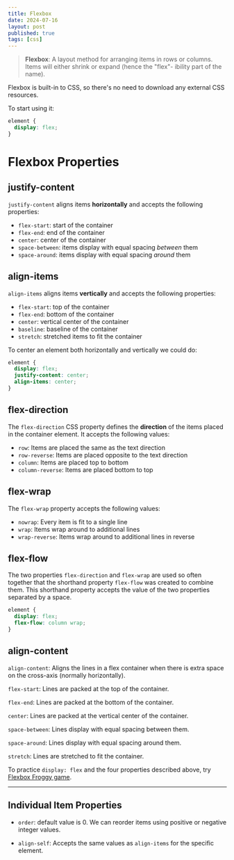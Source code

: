 ```yaml
---
title: Flexbox
date: 2024-07-16
layout: post
published: true
tags: [css]
---
```


> **Flexbox**: A layout method for arranging items in rows or columns. Items will either shrink or expand (hence the "flex"- ibility part of the name).

Flexbox is built-in to CSS, so there's no need to download any external CSS resources.

To start using it:

```css
element {
  display: flex;
}
``` 

# Flexbox Properties

## justify-content

`justify-content` aligns items **horizontally** and accepts the following properties:
 
- `flex-start`: start of the container
- `flex-end`: end of the container
- `center`: center of the container
- `space-between`: items display with equal spacing *between* them
- `space-around`: items display with equal spacing *around* them

## align-items

`align-items` aligns items **vertically** and accepts the following properties:

- `flex-start`: top of the container
- `flex-end`: bottom of the container
- `center`: vertical center of the container
- `baseline`: baseline of the container
- `stretch`: stretched items to fit the container

To center an element both horizontally and vertically we could do:

```css
element {
  display: flex;
  justify-content: center;
  align-items: center;
}
```

## flex-direction

The `flex-direction` CSS property defines the **direction** of the items placed in the container element. It accepts the following values:

- `row`: Items are placed the same as the text direction
- `row-reverse`: Items are placed opposite to the text direction
- `column`: Items are placed top to bottom
- `column-reverse`: Items are placed bottom to top

## flex-wrap

The `flex-wrap` property accepts the following values:

- `nowrap`: Every item is fit to a single line
- `wrap`: Items wrap around to additional lines
- `wrap-reverse`: Items wrap around to additional lines in reverse

## flex-flow

The two properties `flex-direction` and `flex-wrap` are used so often together that the shorthand property `flex-flow` was created to combine them. This shorthand property accepts the value of the two properties separated by a space.

```css
element {
  display: flex;
  flex-flow: column wrap;
}
```

## align-content

`align-content`: Aligns the lines in a flex container when there is extra space on the cross-axis (normally horizontally).

`flex-start`: Lines are packed at the top of the container.

`flex-end`: Lines are packed at the bottom of the container.

`center`: Lines are packed at the vertical center of the container.

`space-between`: Lines display with equal spacing between them.

`space-around`: Lines display with equal spacing around them.

`stretch`: Lines are stretched to fit the container.

To practice `display: flex` and the four properties described above, try [Flexbox Froggy game](https://flexboxfroggy.com/).

---

## Individual Item Properties

- `order`: default value is 0. We can reorder items using positive or negative integer values.

- `align-self`: Accepts the same values as `align-items` for the specific element.



